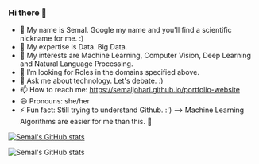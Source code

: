 ### Hi there 👋
- 🥰 My name is Semal. Google my name and you'll find a scientific nickname for me. :)
- 🔭 My expertise is Data. Big Data.
- 🌱 My interests are Machine Learning, Computer Vision, Deep Learning and Natural Language Processing.
- 🤔 I’m looking for Roles in the domains specified above.
- 💬 Ask me about technology. Let's debate. :)
- 📫 How to reach me: https://semaljohari.github.io/portfolio-website
- 😄 Pronouns: she/her
- ⚡ Fun fact: Still trying to understand Github. :')
--> Machine Learning Algorithms are easier for me than this. 🥲

  

[![Semal's GitHub stats](https://github-readme-stats.vercel.app/api?username=SemalJohari)](https://github.com/SemalJohari/github-readme-stats)

![Semal's GitHub stats](https://github-readme-stats.vercel.app/api?username=SemalJohari&show_icons=true)
